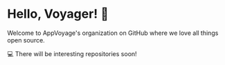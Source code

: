 # Hello, Voyager! :wave:

Welcome to AppVoyage's organization on GitHub where we love all things open source.

:computer: There will be interesting repositories soon!
